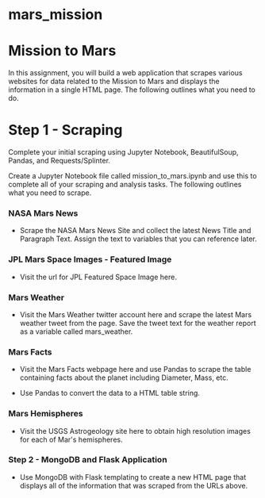 # mars_mission
# Mission to Mars

In this assignment, you will build a web application that scrapes various websites for data related to the Mission to Mars and displays the information in a single HTML page. The following outlines what you need to do.

# Step 1 - Scraping
Complete your initial scraping using Jupyter Notebook, BeautifulSoup, Pandas, and Requests/Splinter.

Create a Jupyter Notebook file called mission_to_mars.ipynb and use this to complete all of your scraping and analysis tasks. The following outlines what you need to scrape.


### NASA Mars News

- Scrape the NASA Mars News Site and collect the latest News Title and Paragraph Text. Assign the text to variables that you can reference later.

### JPL Mars Space Images - Featured Image


- Visit the url for JPL Featured Space Image here.


### Mars Weather

- Visit the Mars Weather twitter account here and scrape the latest Mars weather tweet from the page. Save the tweet text for the weather report as a variable called mars_weather.


### Mars Facts


- Visit the Mars Facts webpage here and use Pandas to scrape the table containing facts about the planet including Diameter, Mass, etc.


- Use Pandas to convert the data to a HTML table string.



### Mars Hemispheres


- Visit the USGS Astrogeology site here to obtain high resolution images for each of Mar's hemispheres.




### Step 2 - MongoDB and Flask Application
- Use MongoDB with Flask templating to create a new HTML page that displays all of the information that was scraped from the URLs above.


